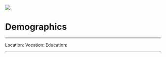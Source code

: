 <img src='https://avataaars.io/?avatarStyle=Circle&topType=ShortHairShortWaved&accessoriesType=Blank&hairColor=SilverGray&facialHairType=Blank&clotheType=ShirtScoopNeck&clotheColor=Gray01&eyeType=Default&eyebrowType=Default&mouthType=Smile&skinColor=DarkBrown'
/>
# Demographics
---
Location: 
Vocation:
Education:

---